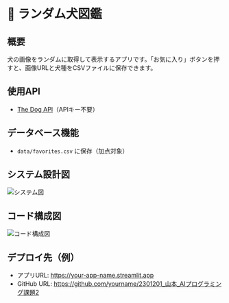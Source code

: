 # 🐾 ランダム犬図鑑

## 概要
犬の画像をランダムに取得して表示するアプリです。「お気に入り」ボタンを押すと、画像URLと犬種をCSVファイルに保存できます。

## 使用API
- [The Dog API](https://dog.ceo/dog-api/)（APIキー不要）

## データベース機能
- `data/favorites.csv` に保存（加点対象）

## システム設計図
![システム図](system_diagram.png)

## コード構成図
![コード構成図](code_structure.png)

## デプロイ先（例）
- アプリURL: https://your-app-name.streamlit.app
- GitHub URL: https://github.com/yourname/2301201_山本_AIプログラミング課題2
